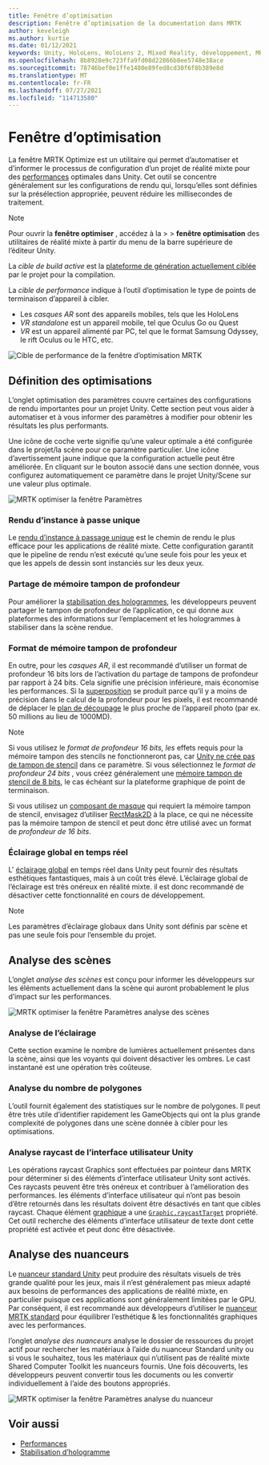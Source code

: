 ```yaml
---
title: Fenêtre d’optimisation
description: Fenêtre d’optimisation de la documentation dans MRTK
author: keveleigh
ms.author: kurtie
ms.date: 01/12/2021
keywords: Unity, HoloLens, HoloLens 2, Mixed Reality, développement, MRTK
ms.openlocfilehash: 8b8928e9c723ffa9fd08d22866b8ee5748e38ace
ms.sourcegitcommit: 78746bef0e1ffe1480e89fed8cd30f6f8b389e8d
ms.translationtype: MT
ms.contentlocale: fr-FR
ms.lasthandoff: 07/27/2021
ms.locfileid: "114713580"
---
```

# <a name="optimize-window"></a>Fenêtre d’optimisation

La fenêtre MRTK Optimize est un utilitaire qui permet d’automatiser et d’informer le processus de configuration d’un projet de réalité mixte pour des [performances](../../performance/perf-getting-started.md) optimales dans Unity. Cet outil se concentre généralement sur les configurations de rendu qui, lorsqu’elles sont définies sur la présélection appropriée, peuvent réduire les millisecondes de traitement.

> [!NOTE]
> Pour ouvrir la **fenêtre optimiser** , accédez à la   >    >  **fenêtre optimisation** des utilitaires de réalité mixte à partir du menu de la barre supérieure de l’éditeur Unity.

La *cible de build active* est la [plateforme de génération actuellement ciblée](https://docs.unity3d.com/Manual/BuildSettings.html) par le projet pour la compilation.

La *cible de performance* indique à l’outil d’optimisation le type de points de terminaison d’appareil à cibler.

- Les *casques AR* sont des appareils mobiles, tels que les HoloLens
- *VR standalone* est un appareil mobile, tel que Oculus Go ou Quest
- *VR* est un appareil alimenté par PC, tel que le format Samsung Odyssey, le rift Oculus ou le HTC, etc.

![Cible de performance de la fenêtre d’optimisation MRTK](../images/performance/OptimizeWindowPerformanceTarget.jpg)

## <a name="setting-optimizations"></a>Définition des optimisations

L’onglet optimisation des paramètres couvre certaines des configurations de rendu importantes pour un projet Unity. Cette section peut vous aider à automatiser et à vous informer des paramètres à modifier pour obtenir les résultats les plus performants.

Une icône de coche verte signifie qu’une valeur optimale a été configurée dans le projet/la scène pour ce paramètre particulier. Une icône d’avertissement jaune indique que la configuration actuelle peut être améliorée. En cliquant sur le bouton associé dans une section donnée, vous configurez automatiquement ce paramètre dans le projet Unity/Scene sur une valeur plus optimale.

![MRTK optimiser la fenêtre Paramètres](../images/performance/OptimizeWindow_Settings.png)

### <a name="single-pass-instanced-rendering"></a>Rendu d’instance à passe unique

Le [rendu d’instance à passage unique](https://docs.unity3d.com/Manual/SinglePassInstancing.html) est le chemin de rendu le plus efficace pour les applications de réalité mixte. Cette configuration garantit que le pipeline de rendu n’est exécuté qu’une seule fois pour les yeux et que les appels de dessin sont instanciés sur les deux yeux.

### <a name="depth-buffer-sharing"></a>Partage de mémoire tampon de profondeur

Pour améliorer la [stabilisation des hologrammes](../../performance/hologram-Stabilization.md), les développeurs peuvent partager le tampon de profondeur de l’application, ce qui donne aux plateformes des informations sur l’emplacement et les hologrammes à stabiliser dans la scène rendue.

### <a name="depth-buffer-format"></a>Format de mémoire tampon de profondeur

En outre, pour les *casques AR*, il est recommandé d’utiliser un format de profondeur 16 bits lors de l’activation du partage de tampons de profondeur par rapport à 24 bits. Cela signifie une précision inférieure, mais économise les performances. Si la [superposition](https://en.wikipedia.org/wiki/Z-fighting) se produit parce qu’il y a moins de précision dans le calcul de la profondeur pour les pixels, il est recommandé de déplacer le [plan de découpage](https://docs.unity3d.com/Manual/class-Camera.html) le plus proche de l’appareil photo (par ex. 50 millions au lieu de 1000MD).

> [!NOTE]
> Si vous utilisez le *format de profondeur 16 bits, les* effets requis pour la mémoire tampon des stencils ne fonctionneront pas, car [Unity ne crée pas de tampon de stencil](https://docs.unity3d.com/ScriptReference/RenderTexture-depth.html) dans ce paramètre. Si vous sélectionnez le *format de profondeur 24 bits* , vous créez généralement une [mémoire tampon de stencil de 8 bits](https://docs.unity3d.com/Manual/SL-Stencil.html), le cas échéant sur la plateforme graphique de point de terminaison.
>
> Si vous utilisez un [composant de masque](https://docs.unity3d.com/Manual/script-Mask.html) qui requiert la mémoire tampon de stencil, envisagez d’utiliser [RectMask2D](https://docs.unity3d.com/Manual/script-RectMask2D.html) à la place, ce qui ne nécessite pas la mémoire tampon de stencil et peut donc être utilisé avec un format de *profondeur de 16 bits*.

### <a name="real-time-global-illumination"></a>Éclairage global en temps réel

L' [éclairage global](https://docs.unity3d.com/Manual/GIIntro.html) en temps réel dans Unity peut fournir des résultats esthétiques fantastiques, mais à un coût très élevé. L’éclairage global de l’éclairage est très onéreux en réalité mixte. il est donc recommandé de désactiver cette fonctionnalité en cours de développement.

> [!NOTE]
> Les paramètres d’éclairage globaux dans Unity sont définis par scène et pas une seule fois pour l’ensemble du projet.

## <a name="scene-analysis"></a>Analyse des scènes

L’onglet *analyse des scènes* est conçu pour informer les développeurs sur les éléments actuellement dans la scène qui auront probablement le plus d’impact sur les performances.

![MRTK optimiser la fenêtre Paramètres analyse des scènes](../images/performance/OptimizeWindow_SceneAnalysis.png)

### <a name="lighting-analysis"></a>Analyse de l’éclairage

Cette section examine le nombre de lumières actuellement présentes dans la scène, ainsi que les voyants qui doivent désactiver les ombres. Le cast instantané est une opération très coûteuse.

### <a name="polygon-count-analysis"></a>Analyse du nombre de polygones

L’outil fournit également des statistiques sur le nombre de polygones. Il peut être très utile d’identifier rapidement les GameObjects qui ont la plus grande complexité de polygones dans une scène donnée à cibler pour les optimisations.

### <a name="unity-ui-raycast-analysis"></a>Analyse raycast de l’interface utilisateur Unity

Les opérations raycast Graphics sont effectuées par pointeur dans MRTK pour déterminer si des éléments d’interface utilisateur Unity sont activés. Ces raycasts peuvent être très onéreux et contribuer à l’amélioration des performances. les éléments d’interface utilisateur qui n’ont pas besoin d’être retournés dans les résultats doivent être désactivés en tant que cibles raycast. Chaque élément [graphique](https://docs.unity3d.com/2018.4/Documentation/ScriptReference/UI.Graphic.html) a une [`Graphic.raycastTarget`](https://docs.unity3d.com/2018.4/Documentation/ScriptReference/UI.Graphic-raycastTarget.html) propriété. Cet outil recherche des éléments d’interface utilisateur de texte dont cette propriété est activée et peut donc être désactivée.

## <a name="shader-analysis"></a>Analyse des nuanceurs

Le [nuanceur standard Unity](https://docs.unity3d.com/Manual/shader-StandardShader.html) peut produire des résultats visuels de très grande qualité pour les jeux, mais il n’est généralement pas mieux adapté aux besoins de performances des applications de réalité mixte, en particulier puisque ces applications sont généralement limitées par le GPU. Par conséquent, il est recommandé aux développeurs d’utiliser le [nuanceur MRTK standard](../rendering/mrtk-standard-shader.md) pour équilibrer l’esthétique & les fonctionnalités graphiques avec les performances.

l’onglet *analyse des nuanceurs* analyse le dossier de ressources du projet actif pour rechercher les matériaux à l’aide du nuanceur Standard unity ou si vous le souhaitez, tous les matériaux qui n’utilisent pas de réalité mixte Shared Computer Toolkit les nuanceurs fournis. Une fois découverts, les développeurs peuvent convertir tous les documents ou les convertir individuellement à l’aide des boutons appropriés.

![MRTK optimiser la fenêtre Paramètres analyse du nuanceur](../images/performance/OptimizeWindow_ShaderAnalysis.png)

## <a name="see-also"></a>Voir aussi

- [Performances](../../performance/perf-getting-started.md)
- [Stabilisation d’hologramme](../../performance/hologram-stabilization.md)
